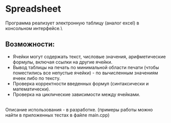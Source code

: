 # Spreadsheet

Программа реализует электронную таблицу (аналог excel) в консольном интерфейсе.\
## Возможности:
* Ячейки могут содержать текст, числовые значения, арифметические формулы, включая ссылки на другие ячейки.
* Вывод таблицы на печать по минимальной области печати (чтобы поместились все непустые ячейки) - по вычисленным значениям ячеек либо по тексту.
* Проверка корректности введенных формул (синтаксически и математически). 
* Проверка на циклические зависимости между ячейками.

\
Описание использования - в разработке. (примеры работы можно найти в приложенных тестах в файле main.cpp)
